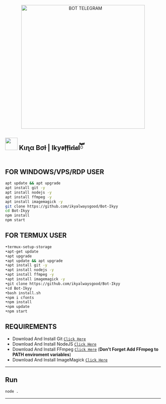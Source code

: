 <p align="center">
<img src="https://btch.pages.dev/file/9e4162d4034241953fdfb.jpg" alt="BOT TELEGRAM" width="400"/>


## <img height="40" src="https://raw.githubusercontent.com/innng/innng/master/assets/kyubey.gif"/> Kιɳα Bσƚ | Iky𝖔𝖋𝖋𝖎𝖈𝖎𝖆𝖑ཽ

## FOR WINDOWS/VPS/RDP USER

```bash
apt update && apt upgrade
apt install git -y
apt install nodejs -y
apt install ffmpeg -y
apt install imagemagick -y
git clone https://github.com/ikyalwaysgood/Bot-Ikyy
cd Bot-Ikyy
npm install
npm start
```

## FOR TERMUX USER 

```bash
•termux-setup-storage
•apt-get update
•apt upgrade
•apt update && apt upgrade
•apt install git -y
•apt install nodejs -y
•apt install ffmpeg -y
•apt install imagemagick -y
•git clone https://github.com/ikyalwaysgood/Bot-Ikyy
•cd Bot-Ikyy
•bash install.sh
•npm i cfonts
•npm install
•npm update
•npm start
```

## REQUIREMENTS

* Download And Install Git [`Click Here`](https://git-scm.com/downloads)
* Download And Install NodeJS [`Click Here`](https://nodejs.org/en/download)
* Download And Install FFmpeg [`Click Here`](https://ffmpeg.org/download.html) (**Don't Forget Add FFmpeg to PATH enviroment variables**)
* Download And Install ImageMagick [`Click Here`](https://imagemagick.org/script/download.php)

---------

## Run

```bash
node .
```

---------
